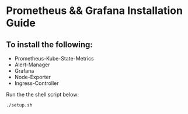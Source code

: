# Prometheus && Grafana Installation Guide 

## To install the following:
- Prometheus-Kube-State-Metrics
- Alert-Manager
- Grafana
- Node-Exporter
- Ingress-Controller

Run the the shell script below:
```sh
./setup.sh
```

